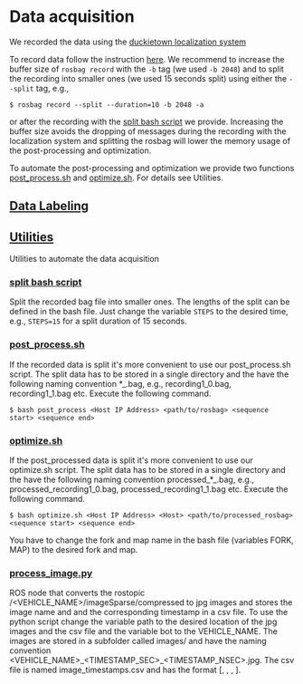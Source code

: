# Data acquisition 

We recorded the data using the [duckietown localization system](https://docs.duckietown.org/daffy/opmanual_autolab/out/autolab_localization.html)

To record data follow the instruction [here](https://docs.duckietown.org/daffy/opmanual_autolab/out/localization_demo.html). We recommend to increase the buffer size of `rosbag record` with the `-b` tag (we used `-b 2048`) and to split the recording into smaller ones (we used 15 seconds split) using either the `--split` tag, e.g.,

```
$ rosbag record --split --duration=10 -b 2048 -a
```

or after the recording with the [split bash script](https://github.com/duckietown-ethz/proj-lfi-ml/blob/master/data_acquisition/utils/rosbag_split.sh) we provide. Increasing the buffer size avoids the dropping of messages during the recording with the localization system and splitting the rosbag will lower the memory usage of the post-processing and optimization. 

To automate the post-processing and optimization we provide two functions [post_process.sh](https://github.com/duckietown-ethz/proj-lfi-ml/blob/master/data_acquisition/utils/post_process.sh) and [optimize.sh](https://github.com/duckietown-ethz/proj-lfi-ml/blob/master/data_acquisition/utils/optimize.sh). For details see Utilities.


## [Data Labeling](data_labeling)


## [Utilities](utils)

Utilities to automate the data acquisition

### [split bash script](https://github.com/duckietown-ethz/proj-lfi-ml/blob/master/data_acquisition/utils/rosbag_split.sh)
Split the recorded bag file into smaller ones. The lengths of the split can be defined in the bash file. Just change the variable `STEPS` to the desired time, e.g., `STEPS=15` for a split duration of 15 seconds.

### [post_process.sh](https://github.com/duckietown-ethz/proj-lfi-ml/blob/master/data_acquisition/utils/post_process.sh)
If the recorded data is split it's more convenient to use our post_process.sh script. The split data has to be stored in a single directory and the have the following naming convention *_<SEQUENCE NUMBER>.bag, e.g., recording1_0.bag, recording1_1.bag etc. Execute the following command.
```
$ bash post_process <Host IP Address> <path/to/rosbag> <sequence start> <sequence end>
```

### [optimize.sh](https://github.com/duckietown-ethz/proj-lfi-ml/blob/master/data_acquisition/utils/optimize.sh)
If the post_processed data is split it's more convenient to use our optimize.sh script. The split data has to be stored in a single directory and the have the following naming convention processed_*_<SEQUENCE NUMBER>.bag, e.g., processed_recording1_0.bag, processed_recording1_1.bag etc. Execute the following command.

```
$ bash optimize.sh <Host IP Address> <Host> <path/to/processed_rosbag> <sequence start> <sequence end>
```
You have to change the fork and map name in the bash file (variables FORK, MAP) to the desired fork and map.


### [process_image.py](https://github.com/duckietown-ethz/proj-lfi-ml/blob/master/data_acquisition/utils/process_image.py)
ROS node that converts the rostopic /<VEHICLE_NAME>/imageSparse/compressed to jpg images and stores the image name and and the corresponding timestamp in a csv file. To use the python script change the variable path to the desired location of the jpg images and the csv file and the variable bot to the VEHICLE_NAME. The images are stored in a subfolder called images/ and have the naming convention <VEHICLE_NAME>\_<TIMESTAMP_SEC>\_<TIMESTAMP_NSEC>.jpg. The csv file is named image_timestamps.csv and has the format [<image name>, <sequence number image>, <timestamp seconds>, <timestamp nanoseconds>].
